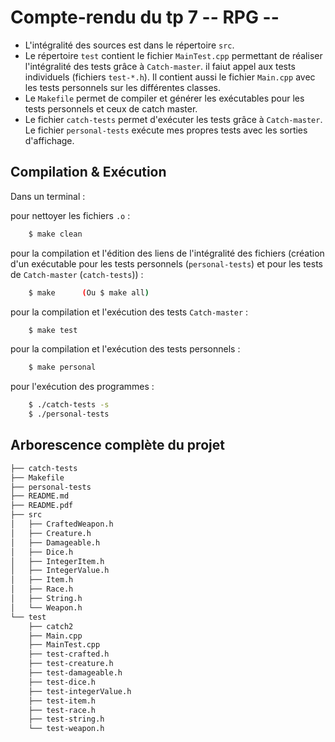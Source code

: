 # Compte-rendu du tp 7 -- RPG --

* L'intégralité des sources est dans le répertoire `src`.
* Le répertoire `test` contient le fichier `MainTest.cpp` permettant de réaliser l'intégralité des tests grâce à `Catch-master`. il faiut appel aux tests individuels (fichiers `test-*.h`). Il contient aussi le fichier `Main.cpp` avec les tests personnels sur les différentes classes. 
* Le `Makefile` permet de compiler et générer les exécutables pour les tests personnels et ceux de catch master.
* Le fichier `catch-tests` permet d'exécuter les tests grâce à `Catch-master`. Le fichier `personal-tests` exécute mes propres tests avec les sorties d'affichage.

## Compilation & Exécution

Dans un terminal : 

pour nettoyer les fichiers `.o` :
```bash
    $ make clean
```

pour la compilation et l'édition des liens de l'intégralité des fichiers (création d'un exécutable pour les tests personnels (`personal-tests`) et pour les tests de `Catch-master` (`catch-tests`)) : 
```bash
    $ make      (Ou $ make all)
```

pour la compilation et l'exécution des tests `Catch-master` : 
```bash
    $ make test
```

pour la compilation et l'exécution des tests personnels : 
```bash
    $ make personal
```

pour l'exécution des programmes :
```bash
    $ ./catch-tests -s
    $ ./personal-tests
```

## Arborescence complète du projet

```bash
├── catch-tests
├── Makefile
├── personal-tests
├── README.md
├── README.pdf
├── src
│   ├── CraftedWeapon.h
│   ├── Creature.h
│   ├── Damageable.h
│   ├── Dice.h
│   ├── IntegerItem.h
│   ├── IntegerValue.h
│   ├── Item.h
│   ├── Race.h
│   ├── String.h
│   └── Weapon.h
└── test
    ├── catch2
    ├── Main.cpp
    ├── MainTest.cpp
    ├── test-crafted.h
    ├── test-creature.h
    ├── test-damageable.h
    ├── test-dice.h
    ├── test-integerValue.h
    ├── test-item.h
    ├── test-race.h
    ├── test-string.h
    └── test-weapon.h
```
